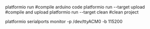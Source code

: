 platformio run #compile arduino code
platformio run --target upload #compile and upload
platformio run --target clean #clean project 

platformio serialports monitor -p /dev/ttyACM0 -b 115200
